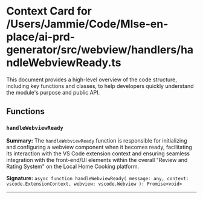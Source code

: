 # Context Card for /Users/Jammie/Code/MIse-en-place/ai-prd-generator/src/webview/handlers/handleWebviewReady.ts

This document provides a high-level overview of the code structure, including key functions and classes, to help developers quickly understand the module's purpose and public API.

## Functions

### `handleWebviewReady`

**Summary:** The `handleWebviewReady` function is responsible for initializing and configuring a webview component when it becomes ready, facilitating its interaction with the VS Code extension context and ensuring seamless integration with the front-end/UI elements within the overall "Review and Rating System" on the Local Home Cooking platform.

**Signature:** `async function handleWebviewReady(
    message: any,
    context: vscode.ExtensionContext,
    webview: vscode.Webview
): Promise<void>`

---
